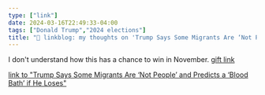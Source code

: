 ```yaml
---
type: ["link"]
date: 2024-03-16T22:49:33-04:00
tags: ["Donald Trump","2024 elections"]
title: "🔗 linkblog: my thoughts on 'Trump Says Some Migrants Are ‘Not People’ and Predicts a ‘Blood Bath’ if He Loses'"
---
```

I don't understand how this has a chance to win in November. [gift link](https://www.nytimes.com/2024/03/16/us/politics/trump-speech-ohio.html?unlocked_article_code=1.dU0.-fnB.HHhgMoK0QZie&smid=url-share)

[link to "Trump Says Some Migrants Are ‘Not People’ and Predicts a ‘Blood Bath’ if He Loses"](https://www.nytimes.com/2024/03/16/us/politics/trump-speech-ohio.html)
